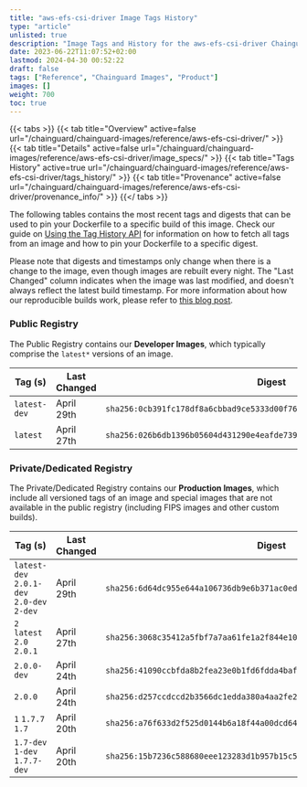 ```yaml
---
title: "aws-efs-csi-driver Image Tags History"
type: "article"
unlisted: true
description: "Image Tags and History for the aws-efs-csi-driver Chainguard Image"
date: 2023-06-22T11:07:52+02:00
lastmod: 2024-04-30 00:52:22
draft: false
tags: ["Reference", "Chainguard Images", "Product"]
images: []
weight: 700
toc: true
---
```


{{< tabs >}}
{{< tab title="Overview" active=false url="/chainguard/chainguard-images/reference/aws-efs-csi-driver/" >}}
{{< tab title="Details" active=false url="/chainguard/chainguard-images/reference/aws-efs-csi-driver/image_specs/" >}}
{{< tab title="Tags History" active=true url="/chainguard/chainguard-images/reference/aws-efs-csi-driver/tags_history/" >}}
{{< tab title="Provenance" active=false url="/chainguard/chainguard-images/reference/aws-efs-csi-driver/provenance_info/" >}}
{{</ tabs >}}

The following tables contains the most recent tags and digests that can be used to pin your Dockerfile to a specific build of this image. Check our guide on [Using the Tag History API](/chainguard/chainguard-images/using-the-tag-history-api/) for information on how to fetch all tags from an image and how to pin your Dockerfile to a specific digest.

Please note that digests and timestamps only change when there is a change to the image, even though images are rebuilt every night. The "Last Changed" column indicates when the image was last modified, and doesn't always reflect the latest build timestamp. For more information about how our reproducible builds work, please refer to [this blog post](https://www.chainguard.dev/unchained/reproducing-chainguards-reproducible-image-builds).

### Public Registry
The Public Registry contains our **Developer Images**, which typically comprise the `latest*` versions of an image.

| Tag (s)       | Last Changed | Digest                                                                    |
|---------------|--------------|---------------------------------------------------------------------------|
|  `latest-dev` | April 29th   | `sha256:0cb391fc178df8a6cbbad9ce5333d00f76889b714b135b826ba99ab458ff1cb1` |
|  `latest`     | April 27th   | `sha256:026b6db1396b05604d431290e4eafde7391d01241fc57fd7c1c309fc94f54bbf` |


### Private/Dedicated Registry
The Private/Dedicated Registry contains our **Production Images**, which include all versioned tags of an image and special images that are not available in the public registry (including FIPS images and other custom builds).

| Tag (s)                                     | Last Changed | Digest                                                                    |
|---------------------------------------------|--------------|---------------------------------------------------------------------------|
|  `latest-dev` `2.0.1-dev` `2.0-dev` `2-dev` | April 29th   | `sha256:6d64dc955e644a106736db9e6b371ac0edf6ad6af36dd1ee54601d1c0a8c41c4` |
|  `2` `latest` `2.0` `2.0.1`                 | April 27th   | `sha256:3068c35412a5fbf7a7aa61fe1a2f844e10d2df4370fbd5ac86102edee83f9b70` |
|  `2.0.0-dev`                                | April 24th   | `sha256:41090ccbfda8b2fea23e0b1fd6fdda4baf6112c53b1b06265cd2386e6c592bf8` |
|  `2.0.0`                                    | April 24th   | `sha256:d257ccdccd2b3566dc1edda380a4aa2fe24ad1b9d69351caf4e493d3984f778c` |
|  `1` `1.7.7` `1.7`                          | April 20th   | `sha256:a76f633d2f525d0144b6a18f44a00dcd64ba456362c2924ed0694f2bfeac74db` |
|  `1.7-dev` `1-dev` `1.7.7-dev`              | April 20th   | `sha256:15b7236c588680eee123283d1b957b15c563e8f2f0ab224cff9b86f7098904f7` |

